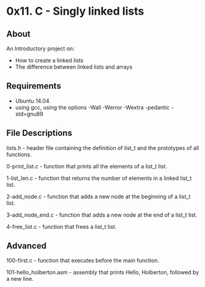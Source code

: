 # 0x11. C - Singly linked lists
## About
An Introductory project on:
- How to create a linked lists
- The difference between linked lists and arrays
## Requirements
- Ubuntu 14.04
- using gcc, using the options -Wall -Werror -Wextra -pedantic -std=gnu89
## File Descriptions
lists.h - header file containing the definition of list_t and the prototypes of all functions.

0-print_list.c - function that prints all the elements of a list_t list.

1-list_len.c - function that returns the number of elements in a linked list_t list.

2-add_node.c - function that adds a new node at the beginning of a list_t list.

3-add_node_end.c - function that adds a new node at the end of a list_t list.

4-free_list.c - function that frees a list_t list.
## Advanced
100-first.c - function that executes before the main function.

101-hello_holberton.asm - assembly that prints Hello, Holberton, followed by a new line.
